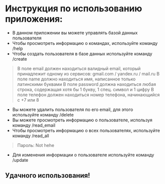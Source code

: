 # Инструкция по использованию приложения: #
* В данном приложении вы можете управлять базой данных пользователя
* Чтобы просмотреть информацию о командах, используйте команду /help
* Чтобы создать пользователя в базе данных используйте команду /create
> В поле email должен находиться валидный email, который принадлежит одному из сервисов: gmail.com / yandex.ru / mail.ru
> В поле name должно находиться имя, написанное только латинскими буквами
> В поле password должна находиться любая строка, содержащая хотя бы 1 букву, 1 спец. символ и 1 цифру
> В поле телефон должен находиться номер телефона, начинающийся с +7 или 8
* Вы можете удалить пользователя по его email, для этого используйте команду /delete
* Вы можете просмотреть информацию о пользователе, используя команду /read_email
* Чтобы просмотреть информацию о всех пользователях, используйте команду /read_all
> Пароль: Not hehe
* Для изменения информации о пользователе используйте команду /update

## Удачного использования! ##
